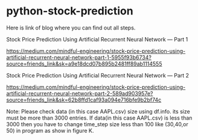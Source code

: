 # python-stock-prediction
Here is link of blog where you can find out all steps.

Stock Price Prediction Using Artificial Recurrent Neural Network — Part 1

https://medium.com/mindful-engineering/stock-price-prediction-using-artificial-recurrent-neural-network-part-1-5955f93b6734?source=friends_link&sk=a9e18dcd07b895b2481ff89ab1114555

Stock Price Prediction Using Artificial Recurrent Neural Network — Part 2

https://medium.com/mindful-engineering/stock-price-prediction-using-artificial-recurrent-neural-network-part-2-589ad903957e?source=friends_link&sk=62b8ffd1caf93a094e716bfe9b2bf74c

Note: Please check data (in this case AAPL.csv) size using df.info. its size must be more than 3000 entries. If data(in this case AAPL.csv) is less than 3000 then you have to change time_step size less than 100 like (30,40,or 50) in program as show in figure K.
